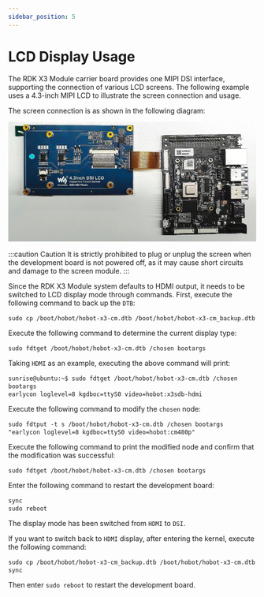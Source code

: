 ```yaml
---
sidebar_position: 5
---
```

# LCD Display Usage

The RDK X3 Module carrier board provides one MIPI DSI interface, supporting the connection of various LCD screens. The following example uses a 4.3-inch MIPI LCD to illustrate the screen connection and usage.

The screen connection is as shown in the following diagram:

![image-mipi-dsi-lcd1](./image/rdk_x3_module/image-mipi-dsi-lcd1.png)

:::caution Caution
It is strictly prohibited to plug or unplug the screen when the development board is not powered off, as it may cause short circuits and damage to the screen module.
:::

Since the RDK X3 Module system defaults to HDMI output, it needs to be switched to LCD display mode through commands. First, execute the following command to back up the `DTB`:

```shell
sudo cp /boot/hobot/hobot-x3-cm.dtb /boot/hobot/hobot-x3-cm_backup.dtb
```

Execute the following command to determine the current display type:

```shell
sudo fdtget /boot/hobot/hobot-x3-cm.dtb /chosen bootargs
```

Taking `HDMI` as an example, executing the above command will print:

```shell
sunrise@ubuntu:~$ sudo fdtget /boot/hobot/hobot-x3-cm.dtb /chosen bootargs
earlycon loglevel=8 kgdboc=ttyS0 video=hobot:x3sdb-hdmi
```

Execute the following command to modify the `chosen` node:

```shell
sudo fdtput -t s /boot/hobot/hobot-x3-cm.dtb /chosen bootargs "earlycon loglevel=8 kgdboc=ttyS0 video=hobot:cm480p"
```

Execute the following command to print the modified node and confirm that the modification was successful:

```shell
sudo fdtget /boot/hobot/hobot-x3-cm.dtb /chosen bootargs
```

Enter the following command to restart the development board:

```shell
sync
sudo reboot
```

The display mode has been switched from `HDMI` to `DSI`.

If you want to switch back to `HDMI` display, after entering the kernel, execute the following command:

```shell
sudo cp /boot/hobot/hobot-x3-cm_backup.dtb /boot/hobot/hobot-x3-cm.dtb
sync
```

Then enter `sudo reboot` to restart the development board.